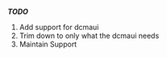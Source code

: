 ***TODO***

<ol>
  <li>Add support for dcmaui</li>
  <li>Trim down to only what the dcmaui needs </li>
  <li>Maintain Support</li>
</ol>
